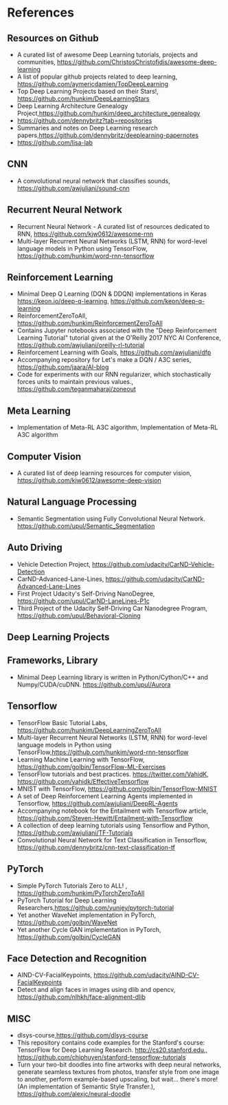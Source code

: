 # References 

## Resources on Github
+ A curated list of awesome Deep Learning tutorials, projects and communities, https://github.com/ChristosChristofidis/awesome-deep-learning
+ A list of popular github projects related to deep learning, https://github.com/aymericdamien/TopDeepLearning
+ Top Deep Learning Projects based on their Stars!, https://github.com/hunkim/DeepLearningStars
+ Deep Learning Architecture Genealogy Project,https://github.com/hunkim/deep_architecture_genealogy
+ https://github.com/dennybritz?tab=repositories
+ Summaries and notes on Deep Learning research papers,https://github.com/dennybritz/deeplearning-papernotes
+ https://github.com/lisa-lab


## CNN
+ A convolutional neural network that classifies sounds, https://github.com/awjuliani/sound-cnn


## Recurrent Neural Network
+ Recurrent Neural Network - A curated list of resources dedicated to RNN, https://github.com/kjw0612/awesome-rnn
+ Multi-layer Recurrent Neural Networks (LSTM, RNN) for word-level language models in Python using TensorFlow, https://github.com/hunkim/word-rnn-tensorflow

## Reinforcement Learning
+ Minimal Deep Q Learning (DQN & DDQN) implementations in Keras https://keon.io/deep-q-learning, https://github.com/keon/deep-q-learning
+ ReinforcementZeroToAll, https://github.com/hunkim/ReinforcementZeroToAll
+ Contains Jupyter notebooks associated with the "Deep Reinforcement Learning Tutorial" tutorial given at the O'Reilly 2017 NYC AI Conference, https://github.com/awjuliani/oreilly-rl-tutorial
+ Reinforcement Learning with Goals, https://github.com/awjuliani/dfp
+ Accompanying repository for Let's make a DQN / A3C series, https://github.com/jaara/AI-blog
+ Code for experiments with our RNN regularizer, which stochastically forces units to maintain previous values., https://github.com/teganmaharaj/zoneout



## Meta Learning
+ Implementation of Meta-RL A3C algorithm, Implementation of Meta-RL A3C algorithm



## Computer Vision
+ A curated list of deep learning resources for computer vision, https://github.com/kjw0612/awesome-deep-vision

## Natural Language Processing
+ Semantic Segmentation using Fully Convolutional Neural Network. https://github.com/upul/Semantic_Segmentation

## Auto Driving
+ Vehicle Detection Project, https://github.com/udacity/CarND-Vehicle-Detection
+ CarND-Advanced-Lane-Lines, https://github.com/udacity/CarND-Advanced-Lane-Lines
+ First Project Udacity's Self-Driving NanoDegree, https://github.com/upul/CarND-LaneLines-P1c
+ Third Project of the Udacity Self-Driving Car Nanodegree Program, https://github.com/upul/Behavioral-Cloning

## Deep Learning Projects


## Frameworks, Library
+ Minimal Deep Learning library is written in Python/Cython/C++ and Numpy/CUDA/cuDNN. https://github.com/upul/Aurora

## Tensorflow
+ TensorFlow Basic Tutorial Labs, https://github.com/hunkim/DeepLearningZeroToAll
+ Multi-layer Recurrent Neural Networks (LSTM, RNN) for word-level language models in Python using TensorFlow,https://github.com/hunkim/word-rnn-tensorflow
+ Learning Machine Learning with TensorFlow, https://github.com/golbin/TensorFlow-ML-Exercises
+ TensorFlow tutorials and best practices. https://twitter.com/VahidK, https://github.com/vahidk/EffectiveTensorflow
+ MNIST with TensorFlow, https://github.com/golbin/TensorFlow-MNIST
+ A set of Deep Reinforcement Learning Agents implemented in Tensorflow, https://github.com/awjuliani/DeepRL-Agents
+ Accompanying notebook for the Entailment with Tensorflow article, https://github.com/Steven-Hewitt/Entailment-with-Tensorflow
+ A collection of deep learning tutorials using Tensorflow and Python, https://github.com/awjuliani/TF-Tutorials
+ Convolutional Neural Network for Text Classification in Tensorflow, https://github.com/dennybritz/cnn-text-classification-tf



## PyTorch
+ Simple PyTorch Tutorials Zero to ALL! , https://github.com/hunkim/PyTorchZeroToAll
+ PyTorch Tutorial for Deep Learning Researchers,https://github.com/yunjey/pytorch-tutorial
+ Yet another WaveNet implementation in PyTorch, https://github.com/golbin/WaveNet
+ Yet another Cycle GAN implementation in PyTorch, https://github.com/golbin/CycleGAN

## Face Detection and Recognition 
+ AIND-CV-FacialKeypoints, https://github.com/udacity/AIND-CV-FacialKeypoints
+ Detect and align faces in images using dlib and opencv, https://github.com/nlhkh/face-alignment-dlib

## MISC
+ dlsys-course,https://github.com/dlsys-course
+ This repository contains code examples for the Stanford's course: TensorFlow for Deep Learning Research. http://cs20.stanford.edu,, https://github.com/chiphuyen/stanford-tensorflow-tutorials
+ Turn your two-bit doodles into fine artworks with deep neural networks, generate seamless textures from photos, transfer style from one image to another, perform example-based upscaling, but wait... there's more! (An implementation of Semantic Style Transfer.), https://github.com/alexjc/neural-doodle

